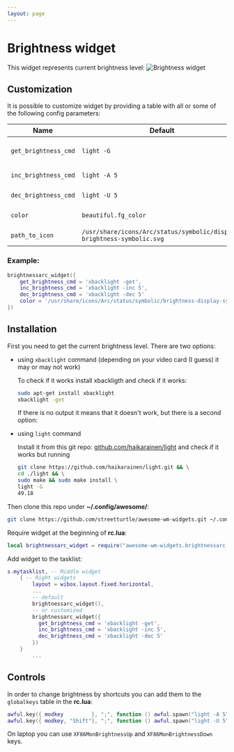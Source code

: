 ```yaml
---
layout: page
---
```

# Brightness widget

This widget represents current brightness level: ![Brightness widget](../awesome-wm-widgets/assets/img/screenshots/brightnessarc-widget/br-wid-1.png)

## Customization

It is possible to customize widget by providing a table with all or some of the following config parameters:

| Name | Default | Description |
|---|---|---|
| `get_brightness_cmd` | `light -G` | Get current screen brightness |
| `inc_brightness_cmd` | `light -A 5` | Increase brightness |
| `dec_brightness_cmd` | `light -U 5`| Decrease brightness |
| `color` | `beautiful.fg_color` | Color of the arc |
| `path_to_icon` | `/usr/share/icons/Arc/status/symbolic/display-brightness-symbolic.svg` | Path to the icon |

### Example:

```lua
brightnessarc_widget({
    get_brightness_cmd = 'xbacklight -get',
    inc_brightness_cmd = 'xbacklight -inc 5',
    dec_brightness_cmd = 'xbacklight -dec 5'
    color = '/usr/share/icons/Arc/status/symbolic/brightness-display-symbolic.svg'
})
```


## Installation

First you need to get the current brightness level. There are two options:

 - using `xbacklight` command (depending on your video card (I guess) it may or may not work)
 
    To check if it works install xbackligth and check if it works:
 
    ```bash
    sudo apt-get install xbacklight
    xbacklight -get
    ```

    If there is no output it means that it doesn't work, but there is a second option:

 - using `light` command
 
    Install it from this git repo: [github.com/haikarainen/light](../awesome-wm-widgets/assets/img/screenshots/brightnessarc-widgetttps://github.com/haikarainen/light) and check if it works but running

    ```bash
    git clone https://github.com/haikarainen/light.git && \
    cd ./light && \
    sudo make && sudo make install \
    light -G
    49.18
    ```

Then clone this repo under **~/.config/awesome/**:

```bash
git clone https://github.com/streetturtle/awesome-wm-widgets.git ~/.config/awesome/
```

Require widget at the beginning of **rc.lua**:

```lua
local brightnessarc_widget = require("awesome-wm-widgets.brightnessarc-widget.brightnessarc")
```

Add widget to the tasklist:

```lua
s.mytasklist, -- Middle widget
    { -- Right widgets
        layout = wibox.layout.fixed.horizontal,
        ...
        -- default
        brightnessarc_widget(),
        -- or customized
        brightnessarc_widget({
          get_brightness_cmd = 'xbacklight -get',
          inc_brightness_cmd = 'xbacklight -inc 5',
          dec_brightness_cmd = 'xbacklight -dec 5'
        })      
    }
        ...
```

## Controls

In order to change brightness by shortcuts you can add them to the `globalkeys` table in the **rc.lua**:

```lua
awful.key({ modkey         }, ";", function () awful.spawn("light -A 5") end, {description = "increase brightness", group = "custom"}),
awful.key({ modkey, "Shift"}, ";", function () awful.spawn("light -U 5") end, {description = "decrease brightness", group = "custom"}),
```
On laptop you can use `XF86MonBrightnessUp` and `XF86MonBrightnessDown` keys.
